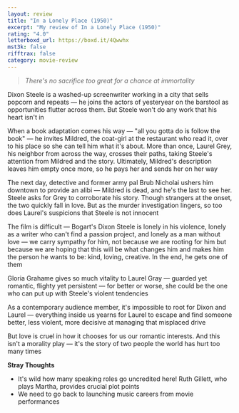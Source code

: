 ```yaml
---
layout: review
title: "In a Lonely Place (1950)"
excerpt: "My review of In a Lonely Place (1950)"
rating: "4.0"
letterboxd_url: https://boxd.it/4Qwwhx
mst3k: false
rifftrax: false
category: movie-review
---
```


<blockquote><i>There's no sacrifice too great for a chance at immortality </i></blockquote>Dixon Steele is a washed-up screenwriter working in a city that sells popcorn and repeats — he joins the actors of yesteryear on the barstool as opportunities flutter across them. But Steele won't do any work that his heart isn't in

When a book adaptation comes his way — "all you gotta do is follow the book" — he invites Mildred, the coat-girl at the restaurant who read it, over to his place so she can tell him what it's about. More than once, Laurel Grey, his neighbor from across the way, crosses their paths, taking Steele's attention from Mildred and the story. Ultimately, Mildred's description leaves him empty once more, so he pays her and sends her on her way

The next day, detective and former army pal Brub Nicholai ushers him downtown to provide an alibi — Mildred is dead, and he's the last to see her. Steele asks for Grey to corroborate his story. Though strangers at the onset, the two quickly fall in love. But as the murder investigation lingers, so too does Laurel's suspicions that Steele is not innocent

The film is difficult — Bogart's Dixon Steele is lonely in his violence, lonely as a writer who can't find a passion project, and lonely as a man without love — we carry sympathy for him, not because we are rooting for him but because we are hoping that this will be what changes him and makes him the person he wants to be: kind, loving, creative. In the end, he gets one of them

Gloria Grahame gives so much vitality to Laurel Gray — guarded yet romantic, flighty yet persistent — for better or worse, she could be the one who can put up with Steele's violent tendencies

As a contemporary audience member, it's impossible to root for Dixon and Laurel — everything inside us yearns for Laurel to escape and find someone better, less violent, more decisive at managing that misplaced drive

But love is cruel in how it chooses for us our romantic interests. And this isn't a morality play — it's the story of two people the world has hurt too many times

<b>Stray Thoughts</b>

- It's wild how many speaking roles go uncredited here! Ruth Gillett, who plays Martha, provides crucial plot points
- We need to go back to launching music careers from movie performances
